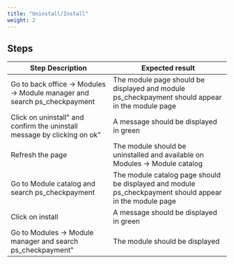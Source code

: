 ```yaml
---
title: "Uninstall/Install"
weight: 2
---
```

## Steps
| Step Description | Expected result |
| ----- | ----- |
| Go to back office -> Modules -> Module manager and search ps_checkpayment | The module page should be displayed and module ps_checkpayment should appear in the module page |
| Click on uninstall" and confirm the uninstall message by clicking on ok" | A message should be displayed in green |
| Refresh the page | The module should be uninstalled and available on Modules -> Module catalog |
| Go to Module catalog and search ps_checkpayment | The module catalog page should be displayed and module ps_checkpayment should appear in the module page |
| Click on install | A message should be displayed in green |
| Go to Modules -> Module manager and search ps_checkpayment" | The module should be displayed |
